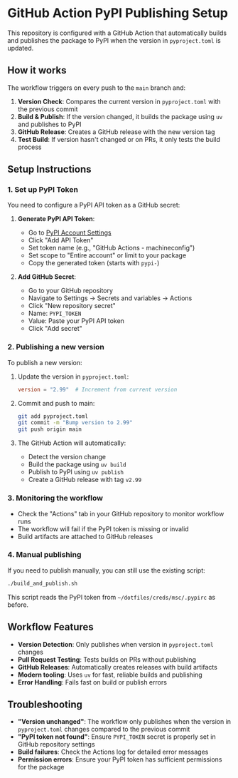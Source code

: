 # GitHub Action PyPI Publishing Setup

This repository is configured with a GitHub Action that automatically builds and publishes the package to PyPI when the version in `pyproject.toml` is updated.

## How it works

The workflow triggers on every push to the `main` branch and:

1. **Version Check**: Compares the current version in `pyproject.toml` with the previous commit
2. **Build & Publish**: If the version changed, it builds the package using `uv` and publishes to PyPI
3. **GitHub Release**: Creates a GitHub release with the new version tag
4. **Test Build**: If version hasn't changed or on PRs, it only tests the build process

## Setup Instructions

### 1. Set up PyPI Token

You need to configure a PyPI API token as a GitHub secret:

1. **Generate PyPI API Token**:
   - Go to [PyPI Account Settings](https://pypi.org/manage/account/token/)
   - Click "Add API Token"
   - Set token name (e.g., "GitHub Actions - machineconfig")
   - Set scope to "Entire account" or limit to your package
   - Copy the generated token (starts with `pypi-`)

2. **Add GitHub Secret**:
   - Go to your GitHub repository
   - Navigate to Settings → Secrets and variables → Actions
   - Click "New repository secret"
   - Name: `PYPI_TOKEN`
   - Value: Paste your PyPI API token
   - Click "Add secret"

### 2. Publishing a new version

To publish a new version:

1. Update the version in `pyproject.toml`:
   ```toml
   version = "2.99"  # Increment from current version
   ```

2. Commit and push to main:
   ```bash
   git add pyproject.toml
   git commit -m "Bump version to 2.99"
   git push origin main
   ```

3. The GitHub Action will automatically:
   - Detect the version change
   - Build the package using `uv build`
   - Publish to PyPI using `uv publish`
   - Create a GitHub release with tag `v2.99`

### 3. Monitoring the workflow

- Check the "Actions" tab in your GitHub repository to monitor workflow runs
- The workflow will fail if the PyPI token is missing or invalid
- Build artifacts are attached to GitHub releases

### 4. Manual publishing

If you need to publish manually, you can still use the existing script:

```bash
./build_and_publish.sh
```

This script reads the PyPI token from `~/dotfiles/creds/msc/.pypirc` as before.

## Workflow Features

- **Version Detection**: Only publishes when version in `pyproject.toml` changes
- **Pull Request Testing**: Tests builds on PRs without publishing
- **GitHub Releases**: Automatically creates releases with build artifacts
- **Modern tooling**: Uses `uv` for fast, reliable builds and publishing
- **Error Handling**: Fails fast on build or publish errors

## Troubleshooting

- **"Version unchanged"**: The workflow only publishes when the version in `pyproject.toml` changes compared to the previous commit
- **"PyPI token not found"**: Ensure `PYPI_TOKEN` secret is properly set in GitHub repository settings
- **Build failures**: Check the Actions log for detailed error messages
- **Permission errors**: Ensure your PyPI token has sufficient permissions for the package